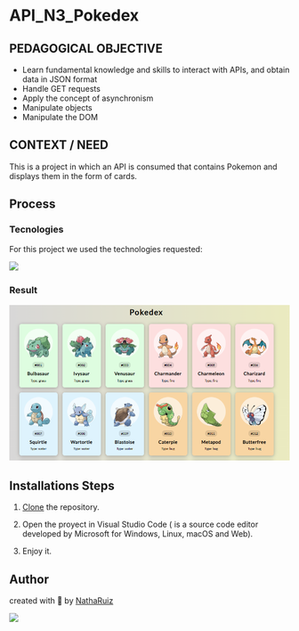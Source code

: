 # API_N3_Pokedex

## PEDAGOGICAL OBJECTIVE  
- Learn fundamental knowledge and skills to interact with APIs, and obtain data in JSON format
- Handle GET requests
- Apply the concept of asynchronism
- Manipulate objects
- Manipulate the DOM

## CONTEXT / NEED
This is a project in which an API is consumed that contains Pokemon and displays them in the form of cards.

## Process 
### Tecnologies
For this project we used the technologies requested:

 <img src="https://skillicons.dev/icons?i=html,css,js,)](https://skillicons.dev"/>

### Result
<img src="src/assets/images/pokedex.PNG" alt="pokedex">

## Installations Steps
1. [Clone](https://docs.github.com/en/repositories/creating-and-managing-repositories/cloning-a-repository) the repository.

2. Open the proyect in Visual Studio Code ( is a source code editor developed by Microsoft for Windows, Linux, macOS and Web).

3. Enjoy it.

## Author
created with 💜 by [NathaRuiz](https://github.com/NathaRuiz)

<img src="https://github.com/Anmol-Baranwal/Cool-GIFs-For-GitHub/assets/74038190/7bb1e704-6026-48f9-8435-2f4d40101348" width="75"/>